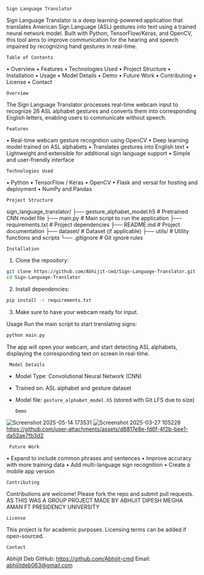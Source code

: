     Sign Language Translator
Sign Language Translator is a deep learning-powered application that translates American Sign Language (ASL) gestures into text using a trained neural network model. Built with Python, TensorFlow/Keras, and OpenCV, this tool aims to improve communication for the hearing and speech impaired by recognizing hand gestures in real-time.

    Table of Contents
•	Overview
•	Features
•	Technologies Used
•	Project Structure
•	Installation
•	Usage
•	Model Details
•	Demo
•	Future Work
•	Contributing
•	License
•	Contact

    Overview
The Sign Language Translator processes real-time webcam input to recognize 26 ASL alphabet gestures and converts them into corresponding English letters, enabling users to communicate without speech.


    Features
•	Real-time webcam gesture recognition using OpenCV
•	Deep learning model trained on ASL alphabets
•	Translates gestures into English text
•	Lightweight and extensible for additional sign language support
•	Simple and user-friendly interface


    Technologies Used
•	Python
•	TensorFlow / Keras
•	OpenCV
•	Flask and versal for hosting and deployment
•	NumPy and Pandas

    Project Structure
sign_language_translator/
├── gesture_alphabet_model.h5          # Pretrained CNN model file
├── main.py                           # Main script to run the application
├── requirements.txt                  # Project dependencies
├── README.md                        # Project documentation
├── dataset/                         # Dataset (if applicable)
├── utils/                           # Utility functions and scripts
└── .gitignore                       # Git ignore rules

    Installation
1. Clone the repository:

```bash
git clone https://github.com/Abhijit-cmd/Sign-Language-Translator.git
cd Sign-Language-Translator
```
2. Install dependencies:

```bash
pip install -r requirements.txt
```
3. Make sure to have your webcam ready for input.

Usage
Run the main script to start translating signs:

```bash
python main.py
```
The app will open your webcam, and start detecting ASL alphabets, displaying the corresponding text on screen in real-time.
 
 
     Model Details
- Model Type: Convolutional Neural Network (CNN)
- Trained on: ASL alphabet and gesture dataset
- Model file: `gesture_alphabet_model.h5` (stored with Git LFS due to size)

      Demo
 ![Screenshot 2025-05-14 173531](https://github.com/user-attachments/assets/6704fae0-776e-41aa-94fa-e94c027a33e6)
![Screenshot 2025-03-27 105228](https://github.com/user-attachments/assets/4cc247f7-6870-48b9-bf45-002043b6ac17)
https://github.com/user-attachments/assets/d8817e8e-fd6f-4f2b-bee1-da52ae7fb3d2

     Future Work
•	Expand to include common phrases and sentences
•	Improve accuracy with more training data
•	Add multi-language sign recognition
•	Create a mobile app version

    Contributing
Contributions are welcome! Please fork the repo and submit pull requests.
AS THIS WAS A GROUP PROJECT 
MADE BY 
ABHIJIT
DIPESH 
MEGHA
AMAN 
FT PRESIDENCY UNIVERSITY 

    License
This project is for academic purposes. Licensing terms can be added if open-sourced.

    Contact
Abhijit Deb
GitHub: https://github.com/Abhijit-cmd
Email: abhijitdeb063@gmail.com





